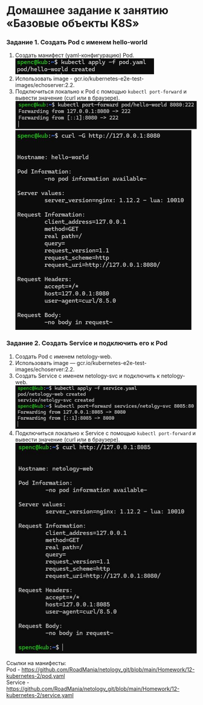 # Домашнее задание к занятию «Базовые объекты K8S»

### Задание 1. Создать Pod с именем hello-world

1. Создать манифест (yaml-конфигурацию) Pod. <br>
<img src="https://github.com/RoadMania/netology_git/blob/main/screens/kub_5.JPG"> </div>
2. Использовать image - gcr.io/kubernetes-e2e-test-images/echoserver:2.2.
3. Подключиться локально к Pod с помощью `kubectl port-forward` и вывести значение (curl или в браузере).
<img src="https://github.com/RoadMania/netology_git/blob/main/screens/kub_6.JPG"> </div>
<img src="https://github.com/RoadMania/netology_git/blob/main/screens/kub_7.JPG"> </div>

### Задание 2. Создать Service и подключить его к Pod

1. Создать Pod с именем netology-web.
2. Использовать image — gcr.io/kubernetes-e2e-test-images/echoserver:2.2.
3. Создать Service с именем netology-svc и подключить к netology-web.
<img src="https://github.com/RoadMania/netology_git/blob/main/screens/kub_8.JPG"> </div>
4. Подключиться локально к Service с помощью `kubectl port-forward` и вывести значение (curl или в браузере).
<img src="https://github.com/RoadMania/netology_git/blob/main/screens/kub_9.JPG"> </div>

Ссылки на манифесты: <br>
Pod - https://github.com/RoadMania/netology_git/blob/main/Homework/12-kubernetes-2/pod.yaml <br>
Service - https://github.com/RoadMania/netology_git/blob/main/Homework/12-kubernetes-2/service.yaml
